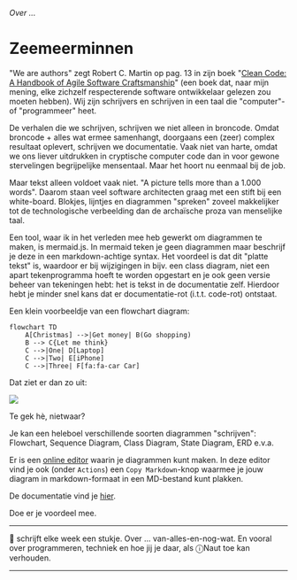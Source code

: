 *Over ...*

# Zeemeerminnen

"We are authors" zegt Robert C. Martin op pag. 13 in zijn boek "[Clean Code: A Handbook of Agile Software Craftsmanship](https://www.amazon.com/Clean-Code-Handbook-Software-Craftsmanship/dp/0132350882)" (een boek dat, naar mijn mening, elke zichzelf respecterende software ontwikkelaar gelezen zou moeten hebben). Wij zijn schrijvers en schrijven in een taal die "computer"- of "programmeer" heet.

De verhalen die we schrijven, schrijven we niet alleen in broncode. Omdat broncode + alles wat ermee samenhangt, doorgaans een (zeer) complex resultaat oplevert, schrijven we documentatie. Vaak niet van harte, omdat we ons liever uitdrukken in cryptische computer code dan in voor gewone stervelingen begrijpelijke mensentaal. Maar het hoort nu eenmaal bij de job.

Maar tekst alleen voldoet vaak niet. "A picture tells more than a 1.000 words". Daarom staan veel software architecten graag met een stift bij een white-board. Blokjes, lijntjes en diagrammen "spreken" zoveel makkelijker tot de technologische verbeelding dan de archaïsche proza van menselijke taal. 

Een tool, waar ik in het verleden mee heb gewerkt om diagrammen te maken, is mermaid.js. In mermaid teken je geen diagrammen maar beschrijf je deze in een markdown-achtige syntax. Het voordeel is dat dit "platte tekst" is, waardoor er bij wijzigingen in bijv. een class diagram, niet een apart tekenprogramma hoeft te worden opgestart en je ook geen versie beheer van tekeningen hebt: het is tekst in de documentatie zelf. Hierdoor hebt je minder snel kans dat er documentatie-rot (i.t.t. code-rot) ontstaat.

Een klein voorbeeldje van een flowchart diagram:

```
flowchart TD
    A[Christmas] -->|Get money| B(Go shopping)
    B --> C{Let me think}
    C -->|One| D[Laptop]
    C -->|Two| E[iPhone]
    C -->|Three| F[fa:fa-car Car]  
```

Dat ziet er dan zo uit:

[![](https://mermaid.ink/img/pako:eNpVkM1qw0AMhF9F6NRC_AI-FBq7zSWlhebm9UF45eyS7A9rmRBsv3vXMYVWJ6H5RgwzYRc0Y4n9Ndw6Q0ngVCsPeV6byiQ7iKOhhaJ4mQ8s4ILn-wz7p0OAwYQYrT8_b_x-haCajivGIMb6y7JJ1cP_6XmGujlSlBDbv8rpFmZ4a-yXye__KyZxdr03PZU9FR0lqCi1uEPHyZHVOfq0GhSKYccKy7xq7mm8ikLll4zSKOH77jssJY28wzFqEq4tnRO53yNrKyF9bG08Sll-ALI2XDY?type=png)](https://mermaid.live/edit#pako:eNpVkM1qw0AMhF9F6NRC_AI-FBq7zSWlhebm9UF45eyS7A9rmRBsv3vXMYVWJ6H5RgwzYRc0Y4n9Ndw6Q0ngVCsPeV6byiQ7iKOhhaJ4mQ8s4ILn-wz7p0OAwYQYrT8_b_x-haCajivGIMb6y7JJ1cP_6XmGujlSlBDbv8rpFmZ4a-yXye__KyZxdr03PZU9FR0lqCi1uEPHyZHVOfq0GhSKYccKy7xq7mm8ikLll4zSKOH77jssJY28wzFqEq4tnRO53yNrKyF9bG08Sll-ALI2XDY) 

Te gek hè, nietwaar?

Je kan een heleboel verschillende soorten diagrammen "schrijven": Flowchart, Sequence Diagram, Class Diagram, State Diagram, ERD e.v.a. 

Er is een [online editor](https://mermaid.live/) waarin je diagrammen kunt maken. In deze editor vind je ook (onder `Actions`) een `Copy Markdown`-knop waarmee je jouw diagram in markdown-formaat in een MD-bestand kunt plakken. 

De documentatie vind je [hier](https://mermaid.js.org/intro/).

Doe er je voordeel mee.

---

🍐 schrijft elke week een stukje. Over ... van-alles-en-nog-wat. 
En vooral over programmeren, techniek en hoe jij je daar, als &#9432;Naut toe kan verhouden.

---
